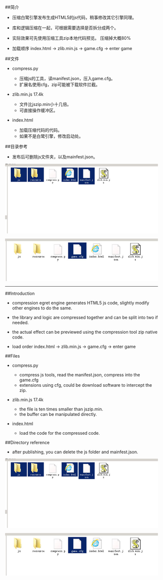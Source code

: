 
##简介

* 压缩白鹭引擎发布生成HTML5的js代码，稍事修改其它引擎同理。

* 库和逻辑压缩在一起，可根据需要选择是否拆分成两个。

* 实际效果可先使用压缩工具zip本地代码预览。 压缩掉大概80%

* 加载顺序  index.html -> zlib.min.js -> game.cfg -> enter game


##文件


* compress.py    
    *  压缩js的工具，读manifest.json，压入game.cfg。
    *  扩展名使用cfg，zip可能被下载软件拦截。


* zlib.min.js      17.4k
    *  文件比jszip.min小十几倍。
    *  可直接操作缓冲区。


* index.html
    *  加载压缩代码的代码。
    *  如果不是白鹭引擎，修改启动处。



##目录参考
* 发布后可删除js文件夹，以及mainfest.json。


![1](1.jpg)

![2](2.jpg)

---

##Introduction

* compression egret engine generates HTML5 js code, slightly modify other engines to do the same.

* the library and logic are compressed together and can be split into two if needed.

* the actual effect can be previewed using the compression tool zip native code.

* load order index.html -> zlib.min.js -> game.cfg -> enter game

##Files


* compress.py    
    *  compress js tools, read the manifest.json, compress into the game.cfg
    *  extensions using cfg, could be download software to intercept the zip.


* zlib.min.js      17.4k
    *  the file is ten times smaller than jszip.min.
    *  the buffer can be manipulated directly.


* index.html
    *  load the code for the compressed code.



##Directory reference
* after publishing, you can delete the js folder and mainfest.json.


![1](1.jpg)

![2](2.jpg)


